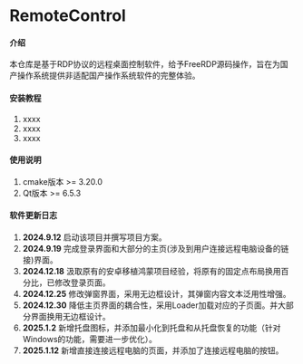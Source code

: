 # RemoteControl

#### 介绍

本仓库是基于RDP协议的远程桌面控制软件，给予FreeRDP源码操作，旨在为国产操作系统提供非适配国产操作系统软件的完整体验。

#### 安装教程

1. xxxx
2. xxxx
3. xxxx

#### 使用说明

1. cmake版本 >= 3.20.0
2. Qt版本 >= 6.5.3

#### 软件更新日志

1. **2024.9.12** 启动该项目并撰写项目方案。
2. **2024.9.19** 完成登录界面和大部分的主页(涉及到用户连接远程电脑设备的链接)界面。
3. **2024.12.18** 汲取原有的安卓移植鸿蒙项目经验，将原有的固定点布局换用百分比，已修改登录页面。
4. **2024.12.25** 修改弹窗界面，采用无边框设计，其弹窗内容文本泛用性增强。
5. **2024.12.30** 降低主页界面的耦合性，采用Loader加载对应的子页面。并大部分界面换用无边框设计。
6. **2025.1.2** 新增托盘图标，并添加最小化到托盘和从托盘恢复的功能（针对Windows的功能，需要进一步优化）。
7. **2025.1.12** 新增直接连接远程电脑的页面，并添加了连接远程电脑的按钮。
